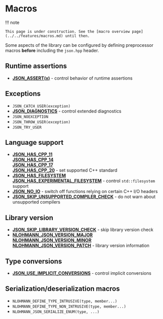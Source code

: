 # Macros

!!! note

    This page is under construction. See the [macro overview page](../../features/macros.md) until then.

Some aspects of the library can be configured by defining preprocessor macros **before** including the `json.hpp`
header.

## Runtime assertions

- [**JSON_ASSERT(x)**](json_assert.md) - control behavior of runtime assertions

## Exceptions

- `JSON_CATCH_USER(exception)`
- [**JSON_DIAGNOSTICS**](json_diagnostics.md) - control extended diagnostics
- `JSON_NOEXCEPTION`
- `JSON_THROW_USER(exception)`
- `JSON_TRY_USER`

## Language support

- [**JSON_HAS_CPP_11**<br>**JSON_HAS_CPP_14**<br>**JSON_HAS_CPP_17**<br>**JSON_HAS_CPP_20**](json_has_cpp_11.md) - set supported C++ standard
- [**JSON_HAS_FILESYSTEM**<br>**JSON_HAS_EXPERIMENTAL_FILESYSTEM**](json_has_filesystem.md) - control `std::filesystem` support
- [**JSON_NO_IO**](json_no_io.md) - switch off functions relying on certain C++ I/O headers
- [**JSON_SKIP_UNSUPPORTED_COMPILER_CHECK**](json_skip_unsupported_compiler_check.md) - do not warn about unsupported compilers

## Library version

- [**JSON_SKIP_LIBRARY_VERSION_CHECK**](json_skip_library_version_check.md) - skip library version check
- [**NLOHMANN_JSON_VERSION_MAJOR**<br>**NLOHMANN_JSON_VERSION_MINOR**<br>**NLOHMANN_JSON_VERSION_PATCH**](nlohmann_json_version_major.md) - library version information

## Type conversions

- [**JSON_USE_IMPLICIT_CONVERSIONS**](json_use_implicit_conversions.md) - control implicit conversions

## Serialization/deserialization macros

- `NLOHMANN_DEFINE_TYPE_INTRUSIVE(type, member...)`
- `NLOHMANN_DEFINE_TYPE_NON_INTRUSIVE(type, member...)`
- `NLOHMANN_JSON_SERIALIZE_ENUM(type, ...)`
